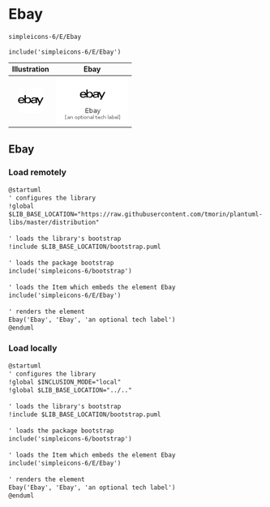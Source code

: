 # Ebay


```text
simpleicons-6/E/Ebay
```

```text
include('simpleicons-6/E/Ebay')
```



| Illustration | Ebay |
| :---: | :---: |
| ![illustration for Illustration](../../simpleicons-6/E/Ebay.png) | ![illustration for Ebay](../../simpleicons-6/E/Ebay.Local.png) |




## Ebay

### Load remotely
```plantuml
@startuml
' configures the library
!global $LIB_BASE_LOCATION="https://raw.githubusercontent.com/tmorin/plantuml-libs/master/distribution"

' loads the library's bootstrap
!include $LIB_BASE_LOCATION/bootstrap.puml

' loads the package bootstrap
include('simpleicons-6/bootstrap')

' loads the Item which embeds the element Ebay
include('simpleicons-6/E/Ebay')

' renders the element
Ebay('Ebay', 'Ebay', 'an optional tech label')
@enduml
```

### Load locally
```plantuml
@startuml
' configures the library
!global $INCLUSION_MODE="local"
!global $LIB_BASE_LOCATION="../.."

' loads the library's bootstrap
!include $LIB_BASE_LOCATION/bootstrap.puml

' loads the package bootstrap
include('simpleicons-6/bootstrap')

' loads the Item which embeds the element Ebay
include('simpleicons-6/E/Ebay')

' renders the element
Ebay('Ebay', 'Ebay', 'an optional tech label')
@enduml
```

